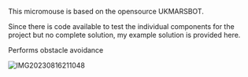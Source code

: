 This micromouse is based on the opensource UKMARSBOT.

Since there is code available to test the individual components for the project but no complete solution, my example solution is provided here. 

Performs obstacle avoidance

![IMG20230816211048](https://github.com/user-attachments/assets/7ec54087-7e10-4949-9f31-467c4387dd42)


